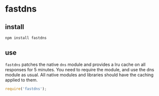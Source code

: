 # fastdns

## install

```shell
npm install fastdns
```

## use

`fastdns` patches the native `dns` module and provides a lru cache on all responses for 5 minutes.
You need to require the module, and use the dns module as usual. All native modules and libraries should have the caching applied to them.

```js
require('fastdns');
```
